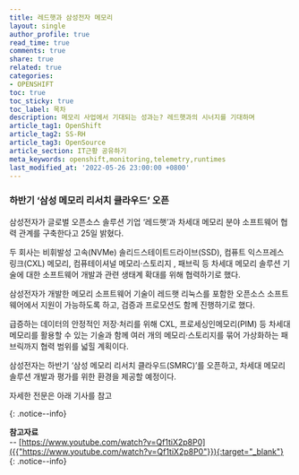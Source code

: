 ```yaml
---
title: 레드햇과 삼성전자 메모리
layout: single
author_profile: true
read_time: true
comments: true
share: true
related: true
categories:
- OPENSHIFT
toc: true
toc_sticky: true
toc_label: 목차
description: 메모리 사업에서 기대되는 성과는? 레드햇과의 시너지를 기대하며
article_tag1: OpenShift
article_tag2: SS-RH
article_tag3: OpenSource
article_section: IT근황 공유하기
meta_keywords: openshift,monitoring,telemetry,runtimes
last_modified_at: '2022-05-26 23:00:00 +0800'
---
```



### 하반기 ‘삼성 메모리 리서치 클라우드’ 오픈 

삼성전자가 글로벌 오픈소스 솔루션 기업 ‘레드햇’과 차세대 메모리 분야 소프트웨어 협력 관계를 구축한다고 25일 밝혔다.

두 회사는 비휘발성 고속(NVMe) 솔리드스테이트드라이브(SSD), 컴퓨트 익스프레스 링크(CXL) 메모리, 컴퓨테이셔널 메모리·스토리지 , 패브릭 등 차세대 메모리 솔루션 기술에 대한 소프트웨어 개발과 관련 생태계 확대를 위해 협력하기로 했다.

삼성전자가 개발한 메모리 소프트웨어 기술이 레드햇 리눅스를 포함한 오픈소스 소프트웨어에서 지원이 가능하도록 하고, 검증과 프로모션도 함께 진행하기로 했다.

급증하는 데이터의 안정적인 저장·처리를 위해 CXL, 프로세싱인메모리(PIM) 등 차세대 메모리를 활용할 수 있는 기술과 함께 여러 개의 메모리·스토리지를 묶어 가상화하는 패브릭까지 협력 범위를 넓힐 계획이다.

삼성전자는 하반기 ‘삼성 메모리 리서치 클라우드(SMRC)’를 오픈하고, 차세대 메모리 솔루션 개발과 평가를 위한 환경을 제공할 예정이다.

자세한 전문은 아래 기사를 참고

{: .notice--info}

**참고자료** <br>
-- [https://www.youtube.com/watch?v=Qf1tiX2p8P0]({{"https://www.youtube.com/watch?v=Qf1tiX2p8P0"}}){:target="_blank"}<br>
{: .notice--info}
